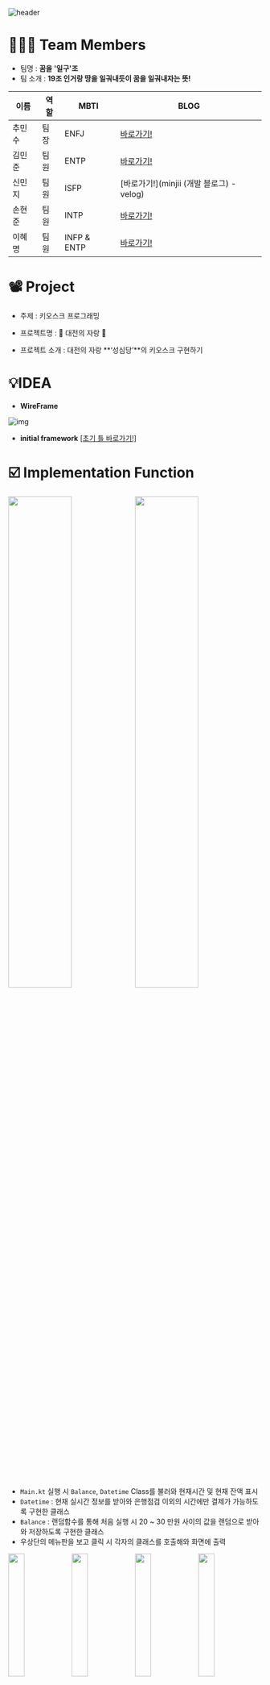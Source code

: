 ![header](https://capsule-render.vercel.app/api?type=waving&color=0:6e45e2,100:88d3ce&height=290&section=header&text=nbCampWeek3Assignment&fontColor=ffffff&fontSize=50&animation=blink&fontAlignY=38&desc=내일배움캠프%203주차%2019조입니다!)

# 🙆🏻‍♂️ Team Members

- 팀명 :  **꿈을 '일구'조**
- 팀 소개 : **19조 인거랑 땅을 일궈내듯이 꿈을 일궈내자는 뜻!**

| 이름   | 역할 | MBTI        | BLOG                                        |
| ------ | ---- | ----------- | ------------------------------------------- |
| 추민수 | 팀장 | ENFJ        | [바로가기!](softychoo.github.io)            |
| 김민준 | 팀원 | ENTP        | [바로가기!](https://velog.io/@thundevistan) |
| 신민지 | 팀원 | ISFP        | [바로가기!](minjii (개발 블로그) - velog)   |
| 손현준 | 팀원 | INTP        | [바로가기!](https://velog.io/@hyunjun6133)  |
| 이혜명 | 팀원 | INFP & ENTP | [바로가기!](https://velog.io/@playerkr)     |



# 📽️ Project

- 주제 : 키오스크 프로그래밍

- 프로젝트명 : 🥐 대전의 자랑 🥐
- 프로젝트 소개 : 대전의 자랑 **‘성심당’**의 키오스크 구현하기



# 💡IDEA

- **WireFrame**

![img](https://file.notion.so/f/s/cfd514dd-4c5d-4f18-9292-02800d042c9a/Untitled.png?id=6315b410-f79f-41b8-836a-e5b63127313d&table=block&spaceId=7a1ddf9e-142f-424a-8f5b-c6d3ef95c3ed&expirationTimestamp=1690596000000&signature=WuzfsIy6-7NLlGjgrgJw4b9xvnfrVao1AFhvszw4-VU&downloadName=Untitled.png)

- **initial framework** [[초기 틀 바로가기!]](https://softychoo.github.io/devlog/kotlin/2023-07-25-%ED%82%A4%EC%98%A4%EC%8A%A4%ED%81%AC%EC%B4%88%EA%B8%B0/)



# ☑️ Implementation Function




<Img src ="https://softychoo.github.io/assets/img/blog/image-20230728095352569.png" width = "50%"><Img src ="https://softychoo.github.io/assets/img/blog/image-20230728095411954.png" width = "50%">

- `Main.kt` 실행 시 `Balance`, `Datetime` Class를 불러와 현재시간 및 현재 잔액 표시
- `Datetime` : 현재 실시간 정보를 받아와 은행점검 이외의 시간에만 결제가 가능하도록 구현한 클래스
- `Balance` : 랜덤함수를 통해 처음 실행 시 20 ~ 30 만원 사이의 값을 랜덤으로 받아와 저장하도록 구현한 클래스
- 우상단의 메뉴판을 보고 클릭 시 각자의 클래스를 호출해와 화면에 출력

<Img src ="https://softychoo.github.io/assets/img/blog/image-20230728094922117.png" width = "25%"><Img src ="https://softychoo.github.io/assets/img/blog/image-20230728094944773.png" width = "25%"><Img src ="https://softychoo.github.io/assets/img/blog/image-20230728095003222.png" width = "25%"><Img src ="https://softychoo.github.io/assets/img/blog/image-20230728095040929.png" width = "25%">

- 선택한 번호에 따라 각각의 메뉴들에 대한 항목들이 출력되도록 구현

<Img src ="https://softychoo.github.io/assets/img/blog/image-20230728100045649.png" width = "50%"><Img src ="https://softychoo.github.io/assets/img/blog/image-20230728100136147.png" width = "50%">

- 항목 선택 시 추가되었다는 메시지와 함께 구현 해놓은 `orderList` 에 항목 추가됨
- ① 클릭 시 다시 상단의 [성심당 MENU] 로 돌아가 추가주문 구현
- ② 클릭 시 현재의 List의 정보를 가지고 결제를 담당하는 `Order` 클래스 호출

<Img src ="https://softychoo.github.io/assets/img/blog/image-20230728100755467.png" width = "50%"><Img src ="https://softychoo.github.io/assets/img/blog/image-20230728100850840.png" width = "50%">

- 결제 클릭 시`Order` class 내부에서 장바구니(`orderList`) 를 불러와 항목 출력 후 총 가격 표시
- 결제하시겠습니까 메시지가 뜨면서 `WaitCount` 클래스르 호출해 현재 대기자 수를 랜덤으로 불러오고 5초마다  한번씩 랜덤으로 대기자가 줄어들게 구현

![image](https://github.com/SoftyChoo/nbCamp_week3_assignment/assets/132810978/f13d4152-c447-4e9b-a8bc-a3372870c029)

- 최종적으로 결제하기를 누르게 되면 Datetime클래스를 거쳐 현재 점검시간이 아니라면 결제가 가능하다는 메시지와 함께 현재 잔액또한 표시됨



### 예외처리

<Img src ="https://softychoo.github.io/assets/img/blog/image-20230728103625029.png" width = "50%"><Img src ="https://softychoo.github.io/assets/img/blog/image-20230728103637701.png" width = "50%">
